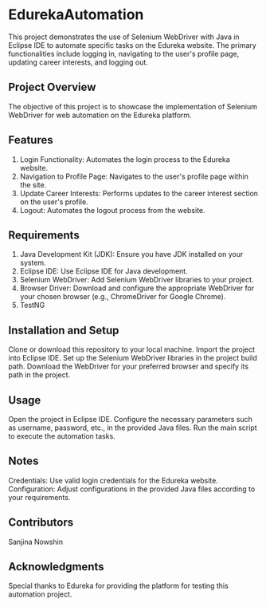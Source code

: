 # EdurekaAutomation
This project demonstrates the use of Selenium WebDriver with Java in Eclipse IDE to automate specific tasks on the Edureka website. The primary functionalities include logging in, navigating to the user's profile page, updating career interests, and logging out.

## Project Overview
The objective of this project is to showcase the implementation of Selenium WebDriver for web automation on the Edureka platform.

## Features
1. Login Functionality: Automates the login process to the Edureka website.
2. Navigation to Profile Page: Navigates to the user's profile page within the site.
3. Update Career Interests: Performs updates to the career interest section on the user's profile.
4. Logout: Automates the logout process from the website.

## Requirements
1. Java Development Kit (JDK): Ensure you have JDK installed on your system.
2. Eclipse IDE: Use Eclipse IDE for Java development.
3. Selenium WebDriver: Add Selenium WebDriver libraries to your project.
4. Browser Driver: Download and configure the appropriate WebDriver for your chosen browser (e.g., ChromeDriver for Google Chrome).
5. TestNG

## Installation and Setup
Clone or download this repository to your local machine.
Import the project into Eclipse IDE.
Set up the Selenium WebDriver libraries in the project build path.
Download the WebDriver for your preferred browser and specify its path in the project.

## Usage
Open the project in Eclipse IDE.
Configure the necessary parameters such as username, password, etc., in the provided Java files.
Run the main script to execute the automation tasks.

## Notes
Credentials: Use valid login credentials for the Edureka website.
Configuration: Adjust configurations in the provided Java files according to your requirements.

## Contributors
Sanjina Nowshin

## Acknowledgments
Special thanks to Edureka for providing the platform for testing this automation project.
